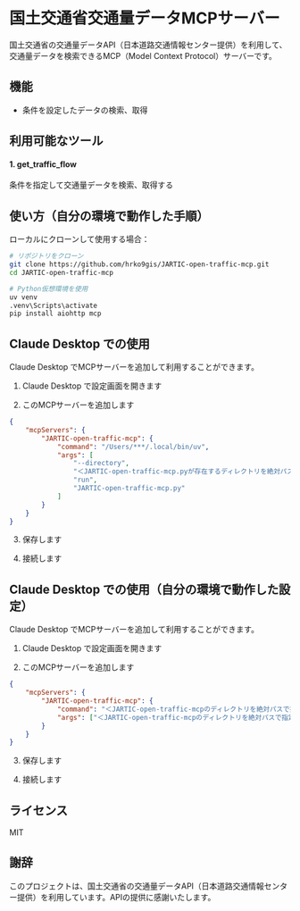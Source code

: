 # 国土交通省交通量データMCPサーバー

国土交通省の交通量データAPI（日本道路交通情報センター提供）を利用して、交通量データを検索できるMCP（Model Context Protocol）サーバーです。

## 機能

- 条件を設定したデータの検索、取得

## 利用可能なツール
#### 1. get_traffic_flow

条件を指定して交通量データを検索、取得する

## 使い方（自分の環境で動作した手順）

ローカルにクローンして使用する場合：

```bash
# リポジトリをクローン
git clone https://github.com/hrko9gis/JARTIC-open-traffic-mcp.git
cd JARTIC-open-traffic-mcp

# Python仮想環境を使用
uv venv
.venv\Scripts\activate
pip install aiohttp mcp
```

## Claude Desktop での使用

Claude Desktop でMCPサーバーを追加して利用することができます。

1. Claude Desktop で設定画面を開きます

2. このMCPサーバーを追加します
```json
{
    "mcpServers": {
        "JARTIC-open-traffic-mcp": {
            "command": "/Users/***/.local/bin/uv",
            "args": [
                "--directory",
                "＜JARTIC-open-traffic-mcp.pyが存在するディレクトリを絶対パスで指定＞"
                "run",
                "JARTIC-open-traffic-mcp.py"
            ]
        }
    }
}
```

3. 保存します

4. 接続します

## Claude Desktop での使用（自分の環境で動作した設定）
Claude Desktop でMCPサーバーを追加して利用することができます。

1. Claude Desktop で設定画面を開きます

2. このMCPサーバーを追加します
```json
{
    "mcpServers": {
        "JARTIC-open-traffic-mcp": {
            "command": "＜JARTIC-open-traffic-mcpのディレクトリを絶対パスで指定＞\\venv\\Scripts\\python.exe",
            "args": ["＜JARTIC-open-traffic-mcpのディレクトリを絶対パスで指定＞\\JARTIC-open-traffic-mcp.py"]
        }
    }
}
```

3. 保存します

4. 接続します

## ライセンス

MIT

## 謝辞

このプロジェクトは、国土交通省の交通量データAPI（日本道路交通情報センター提供）を利用しています。APIの提供に感謝いたします。
